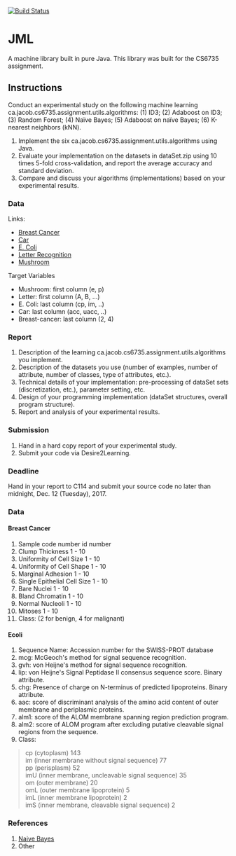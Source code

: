 [![Build Status](https://travis-ci.org/jacsmith21/jml.png?branch=master)](https://travis-ci.org/jacsmith21/jml)

# JML
A machine library built in pure Java. This library was built for the CS6735 assignment.

## Instructions
Conduct an experimental study on the following machine learning ca.jacob.cs6735.assignment.utils.algorithms: (1) ID3; (2) Adaboost on ID3; (3) Random Forest; (4) Naïve Bayes; (5) Adaboost on naïve Bayes; (6) K-nearest neighbors (kNN).

1. Implement the six ca.jacob.cs6735.assignment.utils.algorithms using Java.
2. Evaluate your implementation on the datasets in dataSet.zip using 10 times 5-fold cross-validation, and report the average accuracy and standard deviation.
3. Compare and discuss your algorithms (implementations) based on your experimental results.

### Data
Links:
* [Breast Cancer](http://archive.ics.uci.edu/ml/datasets/Breast+Cancer+Wisconsin+%28Diagnostic%29) 
* [Car](http://archive.ics.uci.edu/ml/datasets/Car+Evaluation) 
* [E. Coli](http://archive.ics.uci.edu/ml/datasets/Ecoli)  
* [Letter Recognition](http://archive.ics.uci.edu/ml/datasets/Letter+Recognition)  
* [Mushroom](http://archive.ics.uci.edu/ml/datasets/Mushroom)

Target Variables
* Mushroom: first column (e, p)
* Letter: first column (A, B, ...)
* E. Coli: last column (cp, im, ..)
* Car: last column (acc, uacc, ..)
* Breast-cancer: last column (2, 4)

### Report
1. Description of the learning ca.jacob.cs6735.assignment.utils.algorithms you implement.  
1. Description of the datasets you use (number of examples, number of attribute, number of classes, type of attributes, etc.).  
1. Technical details of your implementation: pre-processing of dataSet sets (discretization, etc.), parameter setting, etc.  
1. Design of your programming implementation (dataSet structures, overall program structure).  
1. Report and analysis of your experimental results.  

### Submission

1. Hand in a hard copy report of your experimental study.
2. Submit your code via Desire2Learning.

### Deadline
Hand in your report to C114 and submit your source code no later than midnight, Dec. 12 (Tuesday), 2017.

### Data
#### Breast Cancer
   1. Sample code number            id number
   2. Clump Thickness               1 - 10
   3. Uniformity of Cell Size       1 - 10
   4. Uniformity of Cell Shape      1 - 10
   5. Marginal Adhesion             1 - 10
   6. Single Epithelial Cell Size   1 - 10
   7. Bare Nuclei                   1 - 10
   8. Bland Chromatin               1 - 10
   9. Normal Nucleoli               1 - 10
  10. Mitoses                       1 - 10
  11. Class:                        (2 for benign, 4 for malignant)
  
#### Ecoli
  1.  Sequence Name: Accession number for the SWISS-PROT database
  2.  mcg: McGeoch's method for signal sequence recognition.
  3.  gvh: von Heijne's method for signal sequence recognition.
  4.  lip: von Heijne's Signal Peptidase II consensus sequence score.
           Binary attribute.
  5.  chg: Presence of charge on N-terminus of predicted lipoproteins.
	   Binary attribute.
  6.  aac: score of discriminant analysis of the amino acid content of
	   outer membrane and periplasmic proteins.
  7. alm1: score of the ALOM membrane spanning region prediction program.
  8. alm2: score of ALOM program after excluding putative cleavable signal
	   regions from the sequence.
  9. Class:   
  >cp  (cytoplasm)                                    143  
    im  (inner membrane without signal sequence)        77                 
    pp  (perisplasm)                                    52  
    imU (inner membrane, uncleavable signal sequence)   35  
    om  (outer membrane)                                20  
    omL (outer membrane lipoprotein)                     5  
    imL (inner membrane lipoprotein)                     2  
    imS (inner membrane, cleavable signal sequence)      2 
    
### References
1. [Naive Bayes](https://stats.stackexchange.com/questions/136577/how-to-deal-with-mixture-of-continuous-and-discrete-features-when-using-naive-ba)
1. Other

